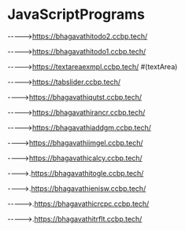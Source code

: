 # JavaScriptPrograms

----->https://bhagavathitodo2.ccbp.tech/

----->https://bhagavathitodo1.ccbp.tech/

----->https://textareaexmpl.ccbp.tech/   #(textArea)

----->https://tabslider.ccbp.tech/

---->https://bhagavathiqutst.ccbp.tech/

----->https://bhagavathirancr.ccbp.tech/

----->https://bhagavathiaddgm.ccbp.tech/

---->https://bhagavathiimgel.ccbp.tech/

---->https://bhagavathicalcy.ccbp.tech/

---->.https://bhagavathitogle.ccbp.tech/

---->.https://bhagavathienisw.ccbp.tech/


----->.https://bhagavathicrcpc.ccbp.tech/


----->.https://bhagavathitrflt.ccbp.tech/
